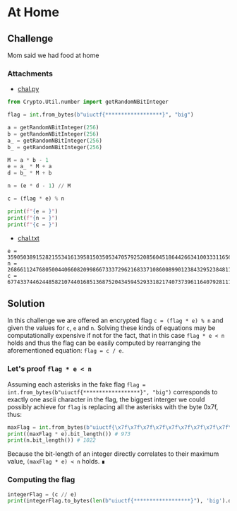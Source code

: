 
# At Home

## Challenge
Mom said we had food at home

### Attachments
- [chal.py](./handouts/chal.py)
 ```python
from Crypto.Util.number import getRandomNBitInteger

flag = int.from_bytes(b"uiuctf{******************}", "big")

a = getRandomNBitInteger(256)
b = getRandomNBitInteger(256)
a_ = getRandomNBitInteger(256)
b_ = getRandomNBitInteger(256)

M = a * b - 1
e = a_ * M + a
d = b_ * M + b

n = (e * d - 1) // M

c = (flag * e) % n

print(f"{e = }")
print(f"{n = }")
print(f"{c = }")
 ```
- [chal.txt](./handouts/chal.txt)
```
e = 359050389152821553416139581503505347057925208560451864426634100333116560422313639260283981496824920089789497818520105189684311823250795520058111763310428202654439351922361722731557743640799254622423104811120692862884666323623693713
n = 26866112476805004406608209986673337296216833710860089901238432952384811714684404001885354052039112340209557226256650661186843726925958125334974412111471244462419577294051744141817411512295364953687829707132828973068538495834511391553765427956458757286710053986810998890293154443240352924460801124219510584689
c = 67743374462448582107440168513687520434594529331821740737396116407928111043815084665002104196754020530469360539253323738935708414363005373458782041955450278954348306401542374309788938720659206881893349940765268153223129964864641817170395527170138553388816095842842667443210645457879043383345869
```

## Solution
In this challenge we are offered an encrypted flag `c = (flag * e) % n` and given the values for `c`, `e` and `n`. Solving these kinds of equations may be computationally expensive if not for the fact, that in this case `flag * e < n` holds and thus the flag can be easily computed by rearranging the aforementioned equation: `flag = c / e`.

### Let's proof `flag * e < n`
Assuming each asterisks in the fake flag `flag = int.from_bytes(b"uiuctf{******************}", "big")` corresponds to exactly one ascii character in the flag, the biggest interger we could possibly achieve for `flag` is replacing all the asterisks with the byte 0x7f, thus:
```python
maxFlag = int.from_bytes(b"uiuctf{\x7f\x7f\x7f\x7f\x7f\x7f\x7f\x7f\x7f\x7f\x7f\x7f\x7f\x7f\x7f\x7f\x7f\x7f}", "big")
print((maxFlag * e).bit_length()) # 973
print(n.bit_length()) # 1022
```
Because the bit-length of an integer directly correlates to their maximum value, `(maxFlag * e) < n` holds. ∎

### Computing the flag
```python
integerFlag = (c // e)
print(integerFlag.to_bytes(len(b"uiuctf{******************}"), 'big').decode('ascii')) # uiuctf{W3_hav3_R5A_@_h0m3}
```
